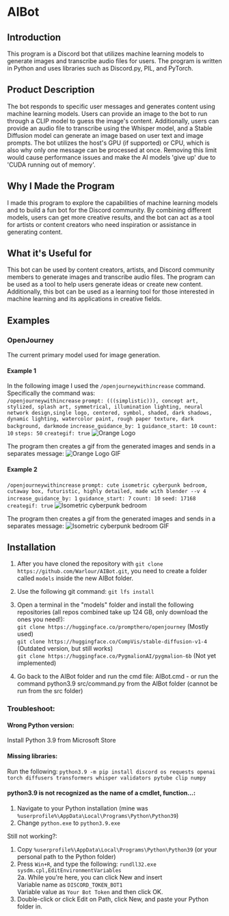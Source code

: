 # AIBot

## Introduction
This program is a Discord bot that utilizes machine learning models to generate images and transcribe audio files for users. The program is written in Python and uses libraries such as Discord.py, PIL, and PyTorch.

## Product Description
The bot responds to specific user messages and generates content using machine learning models. Users can provide an image to the bot to run through a CLIP model to guess the image's content. Additionally, users can provide an audio file to transcribe using the Whisper model, and a Stable Diffusion model can generate an image based on user text and image prompts. The bot utilizes the host's GPU (if supported) or CPU, which is also why only one message can be processed at once. Removing this limit would cause performance issues and make the AI models 'give up' due to 'CUDA running out of memory'.

## Why I Made the Program
I made this program to explore the capabilities of machine learning models and to build a fun bot for the Discord community. By combining different models, users can get more creative results, and the bot can act as a tool for artists or content creators who need inspiration or assistance in generating content.

## What it's Useful for
This bot can be used by content creators, artists, and Discord community members to generate images and transcribe audio files. The program can be used as a tool to help users generate ideas or create new content. Additionally, this bot can be used as a learning tool for those interested in machine learning and its applications in creative fields.

## Examples
### OpenJourney
The current primary model used for image generation.
#### Example 1
In the following image I used the `/openjourneywithincrease` command.
Specifically the command was:  
`/openjourneywithincrease` `prompt: (((simplistic))), concept art, stylized, splash art, symmetrical, illumination lighting, neural network design,single logo, centered, symbol, shaded, dark shadows, dynamic lighting, watercolor paint, rough paper texture, dark background, darkmode` `increase_guidance_by: 1` `guidance_start: 10` `count: 10` `steps: 50` `creategif: true`
![Orange Logo](https://github.com/Warlour/AIBot/blob/assets/output1.png?raw=true)

The program then creates a gif from the generated images and sends in a separates message:
![Orange Logo GIF](https://github.com/Warlour/AIBot/blob/assets/output1.gif?raw=true)

#### Example 2
`/openjourneywithincrease` `prompt: cute isometric cyberpunk bedroom, cutaway box, futuristic, highly detailed, made with blender --v 4` `increase_guidance_by: 1` `guidance_start: 7` `count: 10` `seed: 17168` `creategif: true`
![Isometric cyberpunk bedroom](https://github.com/Warlour/AIBot/blob/assets/output2.png?raw=true)

The program then creates a gif from the generated images and sends in a separates message:
![Isometric cyberpunk bedroom GIF](https://github.com/Warlour/AIBot/blob/assets/output2.gif?raw=true)

## Installation

1. After you have cloned the repository with `git clone https://github.com/Warlour/AIBot.git`, you need to create a folder called `models` inside the new AIBot folder.

2. Use the following git command: `git lfs install`

3. Open a terminal in the "models" folder and install the following repositories (all repos combined take up 124 GB, only download the ones you need!):  
    ​	`git clone https://huggingface.co/prompthero/openjourney` (Mostly used)  
    ​	`git clone https://huggingface.co/CompVis/stable-diffusion-v1-4` (Outdated version, but still works)  
    ​	`git clone https://huggingface.co/PygmalionAI/pygmalion-6b` (Not yet implemented)  

4. Go back to the AIBot folder and run the cmd file: AIBot.cmd - or run the command python3.9 src/command.py from the AIBot folder (cannot be run from the src folder)

### Troubleshoot:  
#### Wrong Python version:  
Install Python 3.9 from Microsoft Store  

#### Missing libraries:  
Run the following: `python3.9 -m pip install discord os requests openai torch diffusers transformers whisper validators pytube clip numpy`

#### python3.9 is not recognized as the name of a cmdlet, function...:  
1. Navigate to your Python installation (mine was `%userprofile%\AppData\Local\Programs\Python\Python39`)  
2. Change `python.exe` to `python3.9.exe`  
	

Still not working?:  
1. Copy `%userprofile%\AppData\Local\Programs\Python\Python39` (or your personal path to the Python folder)  
2. Press `Win+R`, and type the following: `rundll32.exe sysdm.cpl,EditEnvironmentVariables`  
    2a. While you're here, you can click New and insert  
        Variable name as `DISCORD_TOKEN_BOT1`  
        Variable value as `Your Bot Token` and then click OK.   
3. Double-click or click Edit on Path, click New, and paste your Python folder in.  

